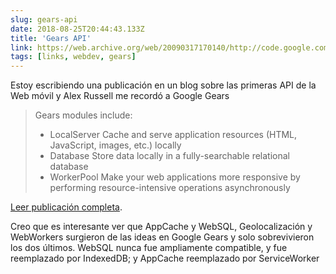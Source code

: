 ```yaml
---
slug: gears-api
date: 2018-08-25T20:44:43.133Z
title: 'Gears API'
link: https://web.archive.org/web/20090317170140/http://code.google.com/apis/gears/
tags: [links, webdev, gears]
---
```

Estoy escribiendo una publicación en un blog sobre las primeras API de la Web móvil y Alex Russell me recordó a Google Gears

> Gears modules include:
> 
> * LocalServer Cache and serve application resources (HTML, JavaScript, images, etc.) locally
> * Database Store data locally in a fully-searchable relational database
> * WorkerPool Make your web applications more responsive by performing resource-intensive operations asynchronously


[Leer publicación completa](https://web.archive.org/web/20090317170140/http://code.google.com/apis/gears/).

Creo que es interesante ver que AppCache y WebSQL, Geolocalización y WebWorkers surgieron de las ideas en Google Gears y solo sobrevivieron los dos últimos. WebSQL nunca fue ampliamente compatible, y fue reemplazado por IndexedDB; y AppCache reemplazado por ServiceWorker
